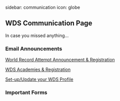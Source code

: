 sidebar: communication
icon: globe

## WDS Communication Page

In case you missed anything...

<a name="email-annoucnements"></a>

### Email Announcements


<a href="https://madmimi.com/p/b9b536" target="_blank">World Record Attempt Announcement & Registration</a>

<a href="https://madmimi.com/p/6d3036" target="_blank">WDS Academies & Registration</a>

<a href="http://wds.fm" target="_blank">Set-up/Update your WDS Profile</a>

<div class="line-canvas"></div>

<a name="important-forms"></a>

### Important Forms

<div class="line-canvas"></div>
